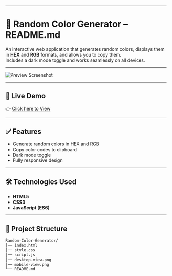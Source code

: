 
---

# **🎨 Random Color Generator – README.md**

An interactive web application that generates random colors, displays them in **HEX** and **RGB** formats, and allows you to copy them.  
Includes a dark mode toggle and works seamlessly on all devices.

---

![Preview Screenshot](desktop-view.png)

---

## 🔗 Live Demo
👉 [Click here to View](https://suru190.github.io/Random-Color-Generator/)

---

## ✅ Features
- Generate random colors in HEX and RGB
- Copy color codes to clipboard
- Dark mode toggle
- Fully responsive design

---

## 🛠️ Technologies Used
- **HTML5**
- **CSS3**
- **JavaScript (ES6)**

---

## 📂 Project Structure
```bash
Random-Color-Generator/
│── index.html
│── style.css
│── script.js
│── desktop-view.png
│── mobile-view.png
└── README.md
